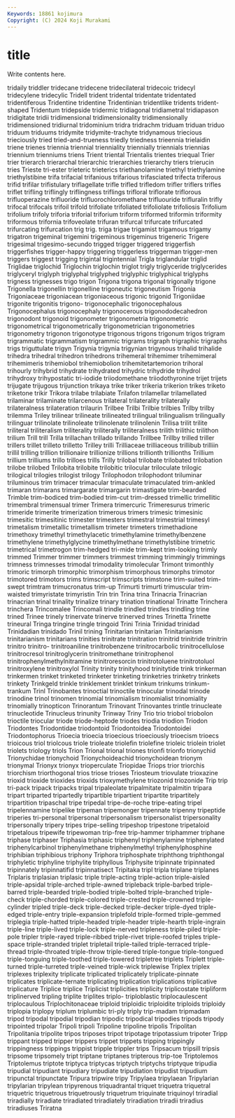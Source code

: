 ```yaml
---
Keywords: 18861 kojimura
Copyright: (C) 2024 Koji Murakami
---
```


# title

Write contents here.



 tridaily
triddler tridecane tridecene tridecilateral tridecoic tridecyl tridecylene tridecylic Tridell trident
tridental tridentate tridentated tridentiferous Tridentine tridentine Tridentinian tridentlike tridents trident-shaped
Tridentum tridepside tridermic tridiagonal tridiametral tridiapason tridigitate tridii tridimensional tridimensionality
tridimensionally tridimensioned tridiurnal tridominium tridra tridrachm triduam triduan triduo triduum
triduums tridymite tridymite-trachyte tridynamous triecious trieciously tried tried-and-trueness triedly triedness
trieennia trielaidin triene trienes triennia triennial trienniality triennially triennials triennias
triennium trienniums triens Trient triental Trientalis trientes triequal Trier trier
trierarch trierarchal trierarchic trierarchies trierarchy triers trierucin tries Trieste tri-ester
trieteric trieterics triethanolamine triethyl triethylamine triethylstibine trifa trifacial trifanious trifarious
trifasciated trifecta triferous trifid trifilar trifistulary triflagellate trifle trifled trifledom
trifler triflers trifles triflet trifling triflingly triflingness triflings trifloral triflorate
triflorous trifluoperazine trifluoride trifluorochloromethane trifluouride trifluralin trifly trifocal trifocals trifoil
trifold trifoliate trifoliated trifoliolate trifoliosis Trifolium trifolium trifoly triforia triforial
triforium triform triformed triformin triformity triformous trifornia trifoveolate trifuran trifurcal
trifurcate trifurcated trifurcating trifurcation trig trig. triga trigae trigamist trigamous
trigamy trigatron trigeminal trigemini trigeminous trigeminus trigeneric Trigere trigesimal trigesimo-secundo
trigged trigger triggered triggerfish triggerfishes trigger-happy triggering triggerless triggerman trigger-men
triggers triggest trigging trigintal trigintennial Trigla triglandular triglid Triglidae triglochid
Triglochin triglochin triglot trigly triglyceride triglycerides triglyceryl triglyph triglyphal triglyphed
triglyphic triglyphical triglyphs trigness trignesses trigo trigon Trigona trigona trigonal
trigonally trigone Trigonella trigonellin trigonelline trigoneutic trigoneutism Trigonia Trigoniaceae trigoniacean
trigoniaceous trigonic trigonid Trigoniidae trigonite trigonitis trigono- trigonocephalic trigonocephalous Trigonocephalus
trigonocephaly trigonocerous trigonododecahedron trigonodont trigonoid trigonometer trigonometria trigonometric trigonometrical trigonometrically
trigonometrician trigonometries trigonometry trigonon trigonotype trigonous trigons trigonum trigos trigram
trigrammatic trigrammatism trigrammic trigrams trigraph trigraphic trigraphs trigs triguttulate trigyn
Trigynia trigynia trigynian trigynous trihalid trihalide trihedra trihedral trihedron trihedrons
trihemeral trihemimer trihemimeral trihemimeris trihemiobol trihemiobolion trihemitetartemorion trihoral trihourly trihybrid
trihydrate trihydrated trihydric trihydride trihydrol trihydroxy trihypostatic tri-iodide triiodomethane triiodothyronine
trijet trijets trijugate trijugous trijunction trikaya trike triker trikeria trikerion
trikes triketo triketone trikir Trikora trilabe trilabiate Trilafon trilamellar trilamellated
trilaminar trilaminate trilarcenous trilateral trilaterality trilaterally trilateralness trilateration trilaurin Trilbee
Trilbi Trilbie trilbies Trilby trilby trilemma Triley trilinear trilineate trilineated
trilingual trilingualism trilingually trilinguar trilinolate trilinoleate trilinolenate trilinolenin Trilisa trilit
trilite triliteral triliteralism triliterality triliterally triliteralness trilith trilithic trilithon trilium
Trill trill Trilla trillachan trillado trillando Trillbee Trillby trilled triller
trillers trillet trilleto trilletto Trilley trilli Trilliaceae trilliaceous trillibub trilliin
trillil trilling trillion trillionaire trillionize trillions trillionth trillionths Trillium trillium
trilliums trillo trilloes trills Trilly trilobal trilobate trilobated trilobation trilobe
trilobed Trilobita trilobite trilobitic trilocular triloculate trilogic trilogical trilogies trilogist
trilogy Trilophodon trilophodont triluminar triluminous trim trimacer trimacular trimaculate trimaculated
trim-ankled trimaran trimarans trimargarate trimargarin trimastigate trim-bearded Trimble trim-bodiced trim-bodied
trim-cut trim-dressed trimellic trimellitic trimembral trimensual trimer Trimera trimercuric Trimeresurus
trimeric trimeride trimerite trimerization trimerous trimers trimesic trimesinic trimesitic trimesitinic
trimester trimesters trimestral trimestrial trimesyl trimetalism trimetallic trimetallism trimeter trimeters
trimethadione trimethoxy trimethyl trimethylacetic trimethylamine trimethylbenzene trimethylene trimethylglycine trimethylmethane trimethylstibine
trimetric trimetrical trimetrogon trim-hedged tri-mide trim-kept trim-looking trimly trimmed Trimmer
trimmer trimmers trimmest trimming trimmingly trimmings trimness trimnesses trimodal trimodality
trimolecular Trimont trimonthly trimoric trimorph trimorphic trimorphism trimorphous trimorphs trimotor
trimotored trimotors trims trimscript trimscripts trimstone trim-suited trim-swept trimtram trimucronatus
trim-up Trimurti trimurti trimuscular trim-waisted trimyristate trimyristin Trin trin Trina
trina Trinacria Trinacrian trinacrian trinal trinality trinalize trinary trination trinational
Trinatte Trinchera trinchera Trincomalee Trincomali trindle trindled trindles trindling trine
trined Trinee trinely trinervate trinerve trinerved trines Trinetta Trinette trineural
Tringa tringine tringle tringoid Trini Trinia Trinidad trinidad Trinidadian trinidado
Trinil trining Trinitarian trinitarian Trinitarianism trinitarianism trinitarians trinities trinitrate trinitration
trinitrid trinitride trinitrin trinitro trinitro- trinitroaniline trinitrobenzene trinitrocarbolic trinitrocellulose trinitrocresol
trinitroglycerin trinitromethane trinitrophenol trinitrophenylmethylnitramine trinitroresorcin trinitrotoluene trinitrotoluol trinitroxylene trinitroxylol Trinity
trinity trinityhood trinitytide trink trinkerman trinkermen trinket trinketed trinketer trinketing
trinketries trinketry trinkets trinkety Trinkgeld trinkle trinklement trinklet trinkum trinkums
trinkum-trankum Trinl Trinobantes trinoctial trinoctile trinocular trinodal trinode trinodine trinol
trinomen trinomial trinomialism trinomialist trinomiality trinomially trinopticon Trinorantum Trinovant Trinovantes
trintle trinucleate trinucleotide Trinucleus trinunity Trinway Triny Trio trio triobol
triobolon trioctile triocular triode triode-heptode triodes triodia triodion Triodon Triodontes
Triodontidae triodontoid Triodontoidea Triodontoidei Triodontophorus Trioecia trioecia trioecious trioeciously trioecism
trioecs trioicous triol triolcous triole trioleate triolefin triolefine trioleic triolein
triolet triolets triology triols Trion Trional trional triones trionfi trionfo
trionychid Trionychidae trionychoid Trionychoideachid trionychoidean trionym trionymal Trionyx trionyx trioperculate
Triopidae Triops trior triorchis triorchism triorthogonal trios triose trioses Triosteum
triovulate trioxazine trioxid trioxide trioxides trioxids trioxymethylene triozonid triozonide Trip
trip tri-pack tripack tripacks tripal tripaleolate tripalmitate tripalmitin tripara tripart
triparted tripartedly tripartible tripartient tripartite tripartitely tripartition tripaschal tripe tripedal
tripe-de-roche tripe-eating tripel tripelennamine tripelike tripeman tripemonger tripennate tripenny tripeptide
triperies tri-personal tripersonal tripersonalism tripersonalist tripersonality tripersonally tripery tripes tripe-selling
tripeshop tripestone tripetaloid tripetalous tripewife tripewoman trip-free trip-hammer triphammer triphane
triphase triphaser Triphasia triphasic triphenyl triphenylamine triphenylated triphenylcarbinol triphenylmethane triphenylmethyl
triphenylphosphine triphibian triphibious triphony Triphora triphosphate triphthong triphthongal triphyletic triphyline
triphylite triphyllous Triphysite tripinnate tripinnated tripinnately tripinnatifid tripinnatisect Tripitaka tripl
tripla triplane triplanes Triplaris triplasian triplasic triple triple-acting triple-action triple-aisled
triple-apsidal triple-arched triple-awned tripleback triple-barbed triple-barred triple-bearded triple-bodied triple-bolted triple-branched
triple-check triple-chorded triple-colored triple-crested triple-crowned triple-cylinder tripled triple-deck triple-decked triple-decker
triple-dyed triple-edged triple-entry triple-expansion triplefold triple-formed triple-gemmed triplegia triple-hatted triple-headed
triple-header triple-hearth triple-ingrain triple-line triple-lived triple-lock triple-nerved tripleness triple-piled triple-pole
tripler triple-rayed triple-ribbed triple-rivet triple-roofed triples triple-space triple-stranded triplet tripletail
triple-tailed triple-terraced triple-thread triple-throated triple-throw triple-tiered triple-tongue triple-tongued triple-tonguing triple-toothed
triple-towered tripletree triplets Triplett triple-turned triple-turreted triple-veined triple-wick triplewise Triplex
triplex triplexes triplexity triplicate triplicated triplicately triplicate-pinnate triplicates triplicate-ternate triplicating
triplication triplications triplicative triplicature Triplice triplice Triplicist triplicities triplicity triplicostate
tripliform triplinerved tripling triplite triplites triplo- triploblastic triplocaulescent triplocaulous Triplochitonaceae
triploid triploidic triploidite triploids triploidy triplopia triplopy triplum triplumbic tri-ply
triply trip-madam tripmadam tripod tripodal tripodial tripodian tripodic tripodical tripodies
tripods tripody tripointed tripolar Tripoli tripoli Tripoline tripoline tripolis Tripolitan
Tripolitania tripolite tripos triposes tripot tripotage tripotassium tripoter Tripp trippant
tripped tripper trippers trippet trippets tripping trippingly trippingness trippings trippist
tripple trippler trips Tripsacum tripsill tripsis tripsome tripsomely tript triptane
triptanes tripterous trip-toe Triptolemos Triptolemus triptote triptyca triptycas triptych triptychs
triptyque tripudia tripudial tripudiant tripudiary tripudiate tripudiation tripudist tripudium tripunctal
tripunctate Tripura tripwire tripy Tripylaea tripylaean Tripylarian tripylarian tripylean tripyrenous
triquadrantal triquet triquetra triquetral triquetric triquetrous triquetrously triquetrum triquinate triquinoyl
triradial triradially triradiate triradiated triradiately triradiation triradii triradius triradiuses Triratna
